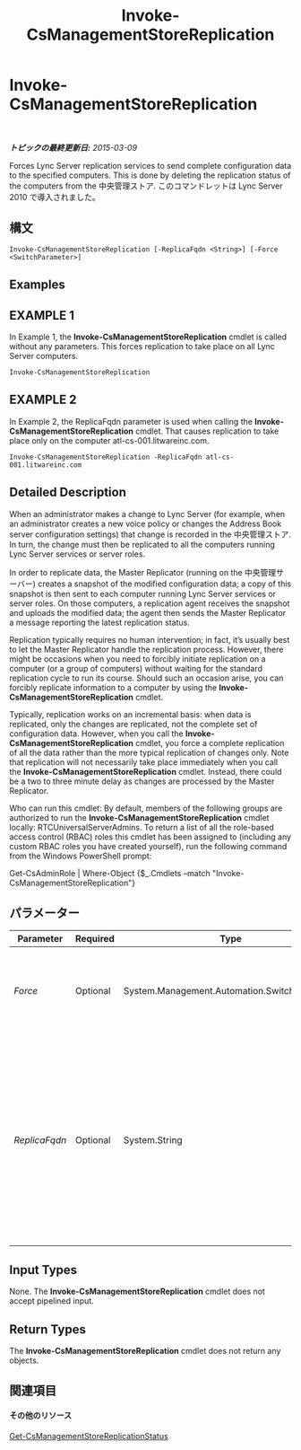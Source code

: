 ﻿---
title: Invoke-CsManagementStoreReplication
TOCTitle: Invoke-CsManagementStoreReplication
ms:assetid: fa3dece3-afd8-4669-94f9-fc3b70201e81
ms:mtpsurl: https://technet.microsoft.com/ja-jp/library/Gg413060(v=OCS.15)
ms:contentKeyID: 48274183
ms.date: 05/19/2016
mtps_version: v=OCS.15
ms.translationtype: HT
---

# Invoke-CsManagementStoreReplication

 

_**トピックの最終更新日:** 2015-03-09_

Forces Lync Server replication services to send complete configuration data to the specified computers. This is done by deleting the replication status of the computers from the 中央管理ストア. このコマンドレットは Lync Server 2010 で導入されました。

## 構文

    Invoke-CsManagementStoreReplication [-ReplicaFqdn <String>] [-Force <SwitchParameter>]

## Examples

## EXAMPLE 1

In Example 1, the **Invoke-CsManagementStoreReplication** cmdlet is called without any parameters. This forces replication to take place on all Lync Server computers.

    Invoke-CsManagementStoreReplication

## EXAMPLE 2

In Example 2, the ReplicaFqdn parameter is used when calling the **Invoke-CsManagementStoreReplication** cmdlet. That causes replication to take place only on the computer atl-cs-001.litwareinc.com.

    Invoke-CsManagementStoreReplication -ReplicaFqdn atl-cs-001.litwareinc.com

## Detailed Description

When an administrator makes a change to Lync Server (for example, when an administrator creates a new voice policy or changes the Address Book server configuration settings) that change is recorded in the 中央管理ストア. In turn, the change must then be replicated to all the computers running Lync Server services or server roles.

In order to replicate data, the Master Replicator (running on the 中央管理サーバー) creates a snapshot of the modified configuration data; a copy of this snapshot is then sent to each computer running Lync Server services or server roles. On those computers, a replication agent receives the snapshot and uploads the modified data; the agent then sends the Master Replicator a message reporting the latest replication status.

Replication typically requires no human intervention; in fact, it’s usually best to let the Master Replicator handle the replication process. However, there might be occasions when you need to forcibly initiate replication on a computer (or a group of computers) without waiting for the standard replication cycle to run its course. Should such an occasion arise, you can forcibly replicate information to a computer by using the **Invoke-CsManagementStoreReplication** cmdlet.

Typically, replication works on an incremental basis: when data is replicated, only the changes are replicated, not the complete set of configuration data. However, when you call the **Invoke-CsManagementStoreReplication** cmdlet, you force a complete replication of all the data rather than the more typical replication of changes only. Note that replication will not necessarily take place immediately when you call the **Invoke-CsManagementStoreReplication** cmdlet. Instead, there could be a two to three minute delay as changes are processed by the Master Replicator.

Who can run this cmdlet: By default, members of the following groups are authorized to run the **Invoke-CsManagementStoreReplication** cmdlet locally: RTCUniversalServerAdmins. To return a list of all the role-based access control (RBAC) roles this cmdlet has been assigned to (including any custom RBAC roles you have created yourself), run the following command from the Windows PowerShell prompt:

Get-CsAdminRole | Where-Object {$\_.Cmdlets –match "Invoke-CsManagementStoreReplication"}

## パラメーター


<table>
<colgroup>
<col style="width: 25%" />
<col style="width: 25%" />
<col style="width: 25%" />
<col style="width: 25%" />
</colgroup>
<thead>
<tr class="header">
<th>Parameter</th>
<th>Required</th>
<th>Type</th>
<th>Description</th>
</tr>
</thead>
<tbody>
<tr class="odd">
<td><p><em>Force</em></p></td>
<td><p>Optional</p></td>
<td><p>System.Management.Automation.SwitchParameter</p></td>
<td><p>Suppresses the display of any non-fatal error message that might occur when running the command.</p></td>
</tr>
<tr class="even">
<td><p><em>ReplicaFqdn</em></p></td>
<td><p>Optional</p></td>
<td><p>System.String</p></td>
<td><p>Fully qualified domain name (FQDN) of the computer where replication should be initiated. For example: -ReplicaFqdn &quot;atl-cs-001.litwareinc.com&quot;.</p>
<p>If this parameter is not included, then replication will be initiated on all your Lync Server computers.</p>
<p></p></td>
</tr>
</tbody>
</table>


## Input Types

None. The **Invoke-CsManagementStoreReplication** cmdlet does not accept pipelined input.

## Return Types

The **Invoke-CsManagementStoreReplication** cmdlet does not return any objects.

## 関連項目

#### その他のリソース

[Get-CsManagementStoreReplicationStatus](get-csmanagementstorereplicationstatus.md)


